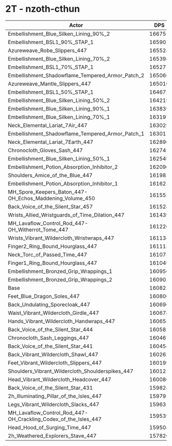 # 2T - nzoth-cthun
| Actor | DPS | Increase |
|---|:---:|:---:|
|Embellishment_Blue_Silken_Lining_90%_2|166755|3.69%|
|Embellishment_BSL1_90%_STAP_1|165907|3.16%|
|Azureweave_Robe_Slippers_447|165528|2.93%|
|Embellishment_Blue_Silken_Lining_70%_2|165398|2.85%|
|Embellishment_BSL1_70%_STAP_1|165277|2.77%|
|Embellishment_Shadowflame_Tempered_Armor_Patch_2|165066|2.64%|
|Azureweave_Mantle_Slippers_447|165010|2.60%|
|Embellishment_BSL1_50%_STAP_1|164672|2.39%|
|Embellishment_Blue_Silken_Lining_50%_2|164219|2.11%|
|Embellishment_Blue_Silken_Lining_90%_1|163839|1.88%|
|Embellishment_Blue_Silken_Lining_70%_1|163197|1.48%|
|Neck_Elemental_Lariat_7Air_447|163029|1.37%|
|Embellishment_Shadowflame_Tempered_Armor_Patch_1|163011|1.36%|
|Neck_Elemental_Lariat_7Earth_447|162896|1.29%|
|Chronocloth_Gloves_Sash_447|162742|1.19%|
|Embellishment_Blue_Silken_Lining_50%_1|162549|1.07%|
|Embellishment_Potion_Absorption_Inhibitor_2|162090|0.79%|
|Shoulders_Amice_of_the_Blue_447|161983|0.72%|
|Embellishment_Potion_Absorption_Inhibitor_1|161623|0.50%|
|MH_Spore_Keepers_Baton_447-OH_Echos_Maddening_Volume_450|161555|0.46%|
|Back_Voice_of_the_Silent_Star_457|161528|0.44%|
|Wrists_Allied_Wristguards_of_Time_Dilation_447|161439|0.38%|
|MH_Lavaflow_Control_Rod_447-OH_Witherrot_Tome_447|161220|0.25%|
|Wrists_Vibrant_Wildercloth_Wristwraps_447|161134|0.19%|
|Finger2_Ring_Bound_Hourglass_447|161113|0.18%|
|Neck_Torc_of_Passed_Time_447|161073|0.16%|
|Finger1_Ring_Bound_Hourglass_447|161049|0.14%|
|Embellishment_Bronzed_Grip_Wrappings_1|160956|0.08%|
|Embellishment_Bronzed_Grip_Wrappings_2|160901|0.05%|
|Base|160822|0.00%|
|Feet_Blue_Dragon_Soles_447|160800|-0.01%|
|Back_Undulating_Sporecloak_447|160696|-0.08%|
|Waist_Vibrant_Wildercloth_Girdle_447|160678|-0.09%|
|Hands_Vibrant_Wildercloth_Handwraps_447|160658|-0.10%|
|Back_Voice_of_the_Silent_Star_444|160582|-0.15%|
|Chronocloth_Sash_Leggings_447|160467|-0.22%|
|Back_Voice_of_the_Silent_Star_441|160454|-0.23%|
|Back_Vibrant_Wildercloth_Shawl_447|160262|-0.35%|
|Feet_Vibrant_Wildercloth_Slippers_447|160199|-0.39%|
|Shoulders_Vibrant_Wildercloth_Shoulderspikes_447|160122|-0.44%|
|Head_Vibrant_Wildercloth_Headcover_447|160080|-0.46%|
|Back_Voice_of_the_Silent_Star_431|159828|-0.62%|
|2h_Illuminating_Pillar_of_the_Isles_447|159791|-0.64%|
|Legs_Vibrant_Wildercloth_Slacks_447|159631|-0.74%|
|MH_Lavaflow_Control_Rod_447-OH_Crackling_Codex_of_the_Isles_447|159539|-0.80%|
|Head_Hood_of_Surging_Time_447|159504|-0.82%|
|2h_Weathered_Explorers_Stave_447|157820|-1.87%|

